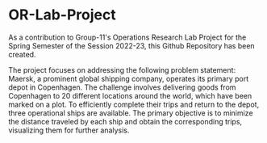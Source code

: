 # OR-Lab-Project
As a contribution to Group-11's Operations Research Lab Project for the Spring Semester of the Session 2022-23, this Github Repository has been created.

The project focuses on addressing the following problem statement: Maersk, a prominent global shipping company, operates its primary port depot in Copenhagen. The challenge involves delivering goods from Copenhagen to 20 different locations around the world, which have been marked on a plot. To efficiently complete their trips and return to the depot, three operational ships are available. The primary objective is to minimize the distance traveled by each ship and obtain the corresponding trips, visualizing them for further analysis.
